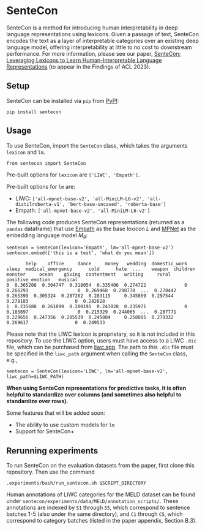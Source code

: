 # SenteCon

SenteCon is a method for introducing human interpretability in deep language representations using lexicons. Given a passage of text, SenteCon encodes the text as a layer of interpretable categories over an existing deep language model, offering interpretability at little to no cost to downstream performance. For more information, please see our paper, [SenteCon: Leveraging Lexicons to Learn Human-Interpretable Language Representations](https://arxiv.org/pdf/2305.14728.pdf) (to appear in the Findings of ACL 2023).

## Setup

SenteCon can be installed via `pip` from [PyPI](https://pypi.org/project/sentecon/):
```
pip install sentecon
```
## Usage

To use SenteCon, import the `SenteCon` class, which takes the arguments `lexicon` and `lm`.
```
from sentecon import SenteCon
```

Pre-built options for `lexicon` are `['LIWC', 'Empath']`. 

Pre-built options for `lm` are:
- LIWC: `['all-mpnet-base-v2', 'all-MiniLM-L6-v2', 'all-distilroberta-v1', 'bert-base-uncased', 'roberta-base']`
- Empath: `['all-mpnet-base-v2', 'all-MiniLM-L6-v2']`

The following code produces SenteCon representations (returned as a `pandas` dataframe) that use [Empath](https://github.com/Ejhfast/empath-client/) as the base lexicon $L$ and [MPNet](https://huggingface.co/sentence-transformers/all-mpnet-base-v2) as the embedding language model $M_\theta$:

```
sentecon = SenteCon(lexicon='Empath', lm='all-mpnet-base-v2')
sentecon.embed(['this is a test', 'what do you mean'])

       help    office     dance     money   wedding  domestic_work     sleep  medical_emergency      cold      hate  ...    weapon  children   monster     ocean    giving  contentment   writing     rural  positive_emotion   musical
0  0.365208  0.304747  0.318054  0.335406  0.274722              0  0.266293                  0  0.269468  0.298770  ...  0.278442  0.265399  0.305324  0.287262  0.283115     0.345869  0.297544  0.278183                 0  0.282828
1  0.235688  0.261899  0.200191  0.243028  0.235971              0  0.183897                  0  0.215329  0.244065  ...  0.287771  0.229656  0.247356  0.285539  0.245884     0.258005  0.279332  0.269617                 0  0.249533
```

Please note that the LIWC lexicon is proprietary, so it is not included in this repository. To use the LIWC option, users must have access to a LIWC `.dic` file, which can be purchased from [liwc.app](https://www.liwc.app/). The path to this `.dic` file must be specified in the `liwc_path` argument when calling the `SenteCon` class, e.g.,

```
sentecon = SenteCon(lexicon='LIWC', lm='all-mpnet-base-v2', liwc_path=$LIWC_PATH)
```

**When using SenteCon representations for predictive tasks, it is often helpful to standardize over columns (and sometimes also helpful to standardize over rows).**

Some features that will be added soon:
- The ability to use custom models for `lm`
- Support for SenteCon+

## Rerunning experiments

To run SenteCon on the evaluation datasets from the paper, first clone this repository. Then use the command

```
.experiments/bash/run_sentecon.sh $SCRIPT_DIRECTORY
```

Human annotations of LIWC categories for the MELD dataset can be found under `sentecon/experiments/data/MELD/annotation_scripts/`. These annotations are indexed by `S1` through `S5`, which correspond to sentence batches 1-5 (also under the same directory), and `C1` through `C5`, which correspond to category batches (listed in the paper appendix, Section B.3).

